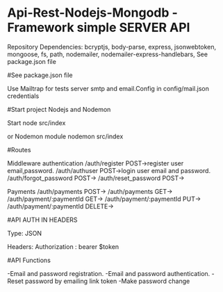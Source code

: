 # Api-Rest-Nodejs-Mongodb -Framework simple SERVER API

Repository Dependencies: bcryptjs, body-parse, express, jsonwebtoken, mongoose, fs, path, nodemailer, nodemailer-express-handlebars, 
See package.json file

#See package.json file

Use Mailtrap for tests server smtp and email.Config in config/mail.json credentials

#Start project Nodejs and Nodemon  

Start
node src/index

or Nodemon module
nodemon src/index

#Routes 

Middleware authentication
/auth/register            POST->register user email,password.
/auth/authuser            POST->login user email and password.
/auth/forgot_password     POST->
/auth/reset_password      POST->

Payments
/auth/payments                  POST->
/auth/payments                  GET->
/auth/payment/:paymentId        GET->
/auth/payment/:paymentId        PUT->
/auth/payment/:paymentId        DELETE->





#API AUTH IN HEADERS

Type: JSON

Headers:
Authorization   :    bearer $token



#API Functions

-Email and password registration.
-Email and password authentication.
-Reset password by emailing link token
-Make password change